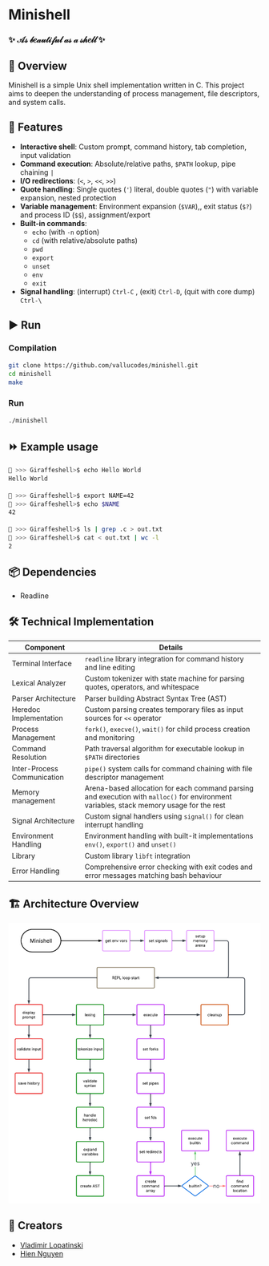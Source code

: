 # Minishell

<h3 align="left">✨ 𝒜𝓈 𝒷𝑒𝒶𝓊𝓉𝒾𝒻𝓊𝓁 𝒶𝓈 𝒶 𝓈𝒽𝑒𝓁𝓁 ✨</h3>

## 📌 Overview

Minishell is a simple Unix shell implementation written in C. This project aims to deepen the understanding of process management, file descriptors, and system calls.

## 🌟 Features

- **Interactive shell**: Custom prompt, command history, tab completion, input validation
- **Command execution**: Absolute/relative paths, `$PATH` lookup, pipe chaining `|`
- **I/O redirections**: (`<`, `>`, `<<`, `>>`)
- **Quote handling**: Single quotes (`'`) literal, double quotes (`"`) with variable expansion, nested protection
- **Variable management**: Environment expansion (`$VAR`),, exit status (`$?`) and process ID (`$$`), assignment/export
- **Built-in commands**:
  - `echo` (with `-n` option)
  - `cd` (with relative/absolute paths)
  - `pwd`
  - `export`
  - `unset`
  - `env`
  - `exit`
- **Signal handling**: (interrupt) `Ctrl-C` , (exit) `Ctrl-D`, (quit with core dump) `Ctrl-\`



## ▶️ Run

### Compilation
```bash
git clone https://github.com/vallucodes/minishell.git
cd minishell
make
```
### Run
```bash
./minishell
```

## ⏩ Example usage

```bash
🦒 >>> Giraffeshell>$ echo Hello World
Hello World

🦒 >>> Giraffeshell>$ export NAME=42
🦒 >>> Giraffeshell>$ echo $NAME
42

🦒 >>> Giraffeshell>$ ls | grep .c > out.txt
🦒 >>> Giraffeshell>$ cat < out.txt | wc -l
2
```

## 📦 Dependencies

- Readline

## 🛠️ Technical Implementation

| Component   | Details   |
|-----|----------|
| Terminal Interface | `readline` library integration for command history and line editing |
| Lexical Analyzer| Custom tokenizer with state machine for parsing quotes, operators, and whitespace  |
| Parser Architecture | Parser building Abstract Syntax Tree (AST) |
| Heredoc Implementation | Custom parsing creates temporary files as input sources for `<<` operator |
| Process Management | `fork()`, `execve()`, `wait()` for child process creation and monitoring |
| Command Resolution | Path traversal algorithm for executable lookup in `$PATH` directories |
| Inter-Process Communication  | `pipe()` system calls for command chaining with file descriptor management |
| Memory management  | Arena-based allocation for each command parsing and execution with `malloc()` for environment variables, stack memory usage for the rest |
| Signal Architecture | Custom signal handlers using `signal()` for clean interrupt handling |
| Environment Handling | Environment handling with built-it implementations `env()`, `export()` and `unset()` |
| Library | Custom library `libft` integration |
| Error Handling | Comprehensive error checking with exit codes and error messages matching bash behaviour |

## 🏗️ Architecture Overview

![](imgs/Flowchart.png)

## 👥 Creators

- [Vladimir Lopatinski](https://github.com/vallucodes)
- [Hien Nguyen](https://github.com/novth17)
